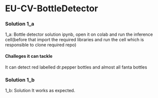 # EU-CV-BottleDetector
### Solution 1_a
1_a: Bottle detector solution ipynb, open it on colab and run the inference cell(before that import the required libraries and run the cell which is responsible to clone required repo)

#### Challeges it can tackle
It can detect red labelled dr.pepper bottles and almost all fanta bottles

### Solution 1_b

1_b: Solution 
It works as expected.

